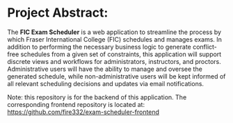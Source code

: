 # Project Abstract:

The **FIC Exam Scheduler** is a web application to streamline the process by which Fraser International College (FIC) schedules and manages exams. In addition to performing the necessary business logic to generate conflict-free schedules from a given set of constraints, this application will support discrete views and workflows for administrators, instructors, and proctors. Administrative users will have the ability to manage and oversee the generated schedule, while non-administrative users will be kept informed of all relevant scheduling decisions and updates via email notifications.

Note: this repository is for the backend of this application. The corresponding frontend repository is located at: https://github.com/fire332/exam-scheduler-frontend
